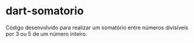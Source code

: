 # dart-somatorio
Código desenvolvido para realizar um somatório entre números divisíveis por 3 ou 5 de um número inteiro.
